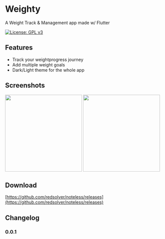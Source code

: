 

# Weighty

A Weight Track & Management app made w/ Flutter

[![License: GPL v3](https://img.shields.io/badge/License-GPLv3-blue.svg)](https://www.gnu.org/licenses/gpl-3.0)

## Features

* Track your weightprogress journey
* Add multiple weight goals
* Dark/Light theme for the whole app

## Screenshots

<p>
  <img src="https://github.com/redsolver/skydroid/raw/master/screenshots/screen1.jpg" width="250">
  <img src="https://github.com/redsolver/skydroid/raw/master/screenshots/screen2.jpg" width="250">
</p>

## Download

[https://github.com/redsolver/noteless/releases](https://github.com/redsolver/noteless/releases)

## Changelog

### 0.0.1
